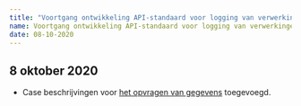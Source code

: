 ```yaml
---
title: "Voortgang ontwikkeling API-standaard voor logging van verwerkingen"
name: Voortgang ontwikkeling API-standaard voor logging van verwerkingen
date: 08-10-2020
---
```

## 8 oktober 2020
- Case beschrijvingen voor [het opvragen van gegevens](./ontwerp/cases/Opvragen_van_gegevens.md) toegevoegd.
